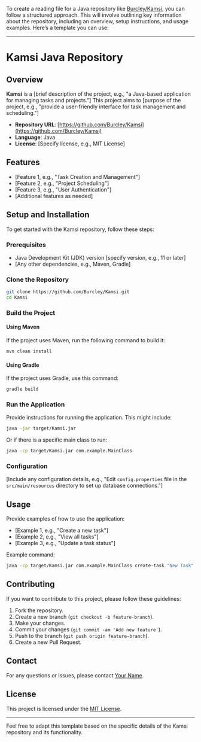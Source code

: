 To create a reading file for a Java repository like [Burcley/Kamsi](https://github.com/Burcley/Kamsi), you can follow a structured approach. This will involve outlining key information about the repository, including an overview, setup instructions, and usage examples. Here’s a template you can use:

---

# Kamsi Java Repository

## Overview

**Kamsi** is a [brief description of the project, e.g., "a Java-based application for managing tasks and projects."] This project aims to [purpose of the project, e.g., "provide a user-friendly interface for task management and scheduling."]

- **Repository URL**: [https://github.com/Burcley/Kamsi](https://github.com/Burcley/Kamsi)
- **Language**: Java
- **License**: [Specify license, e.g., MIT License]

## Features

- [Feature 1, e.g., "Task Creation and Management"]
- [Feature 2, e.g., "Project Scheduling"]
- [Feature 3, e.g., "User Authentication"]
- [Additional features as needed]

## Setup and Installation

To get started with the Kamsi repository, follow these steps:

### Prerequisites

- Java Development Kit (JDK) version [specify version, e.g., 11 or later]
- [Any other dependencies, e.g., Maven, Gradle]

### Clone the Repository

```bash
git clone https://github.com/Burcley/Kamsi.git
cd Kamsi
```

### Build the Project

#### Using Maven

If the project uses Maven, run the following command to build it:

```bash
mvn clean install
```

#### Using Gradle

If the project uses Gradle, use this command:

```bash
gradle build
```

### Run the Application

Provide instructions for running the application. This might include:

```bash
java -jar target/Kamsi.jar
```

Or if there is a specific main class to run:

```bash
java -cp target/Kamsi.jar com.example.MainClass
```

### Configuration

[Include any configuration details, e.g., "Edit `config.properties` file in the `src/main/resources` directory to set up database connections."]

## Usage

Provide examples of how to use the application:

- [Example 1, e.g., "Create a new task"]
- [Example 2, e.g., "View all tasks"]
- [Example 3, e.g., "Update a task status"]

Example command:

```bash
java -cp target/Kamsi.jar com.example.MainClass create-task "New Task"
```

## Contributing

If you want to contribute to this project, please follow these guidelines:

1. Fork the repository.
2. Create a new branch (`git checkout -b feature-branch`).
3. Make your changes.
4. Commit your changes (`git commit -am 'Add new feature'`).
5. Push to the branch (`git push origin feature-branch`).
6. Create a new Pull Request.

## Contact

For any questions or issues, please contact [Your Name](mailto:your.email@example.com).

## License

This project is licensed under the [MIT License](LICENSE).

---

Feel free to adapt this template based on the specific details of the Kamsi repository and its functionality.
